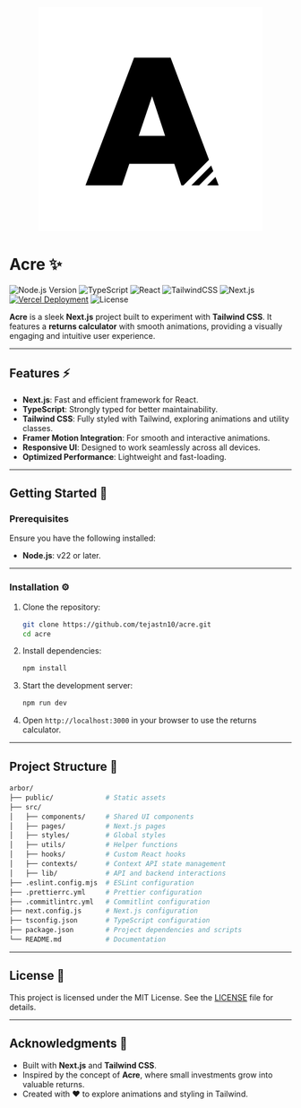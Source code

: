 <p align="center">
  <img src="logo.svg" alt="Logo">
</p>

# Acre ✨

![Node.js Version](https://img.shields.io/badge/Node.js-22%2B-339933?logo=nodedotjs&logoColor=white)
![TypeScript](https://img.shields.io/badge/TypeScript-5%2B-007ACC?logo=typescript&logoColor=white)
![React](https://img.shields.io/badge/React-19%2B-61DAFB?logo=react&logoColor=white)
![TailwindCSS](https://img.shields.io/badge/Tailwind%20CSS-v4%2B-00bcff?logo=tailwind-css&logoColor=white)
![Next.js](https://img.shields.io/badge/Next.js-15%2B-000000?logo=nextdotjs&logoColor=white)
[![Vercel Deployment](https://img.shields.io/badge/Deployed%20on-Vercel-000000?logo=vercel&logoColor=white)](https://vercel.com)
![License](https://img.shields.io/badge/License-MIT-yellow?logo=open-source-initiative&logoColor=white)

**Acre** is a sleek **Next.js** project built to experiment with **Tailwind CSS**. It features a **returns calculator** with smooth animations, providing a visually engaging and intuitive user experience.

---

## Features ⚡

- **Next.js**: Fast and efficient framework for React.  
- **TypeScript**: Strongly typed for better maintainability.  
- **Tailwind CSS**: Fully styled with Tailwind, exploring animations and utility classes.  
- **Framer Motion Integration**: For smooth and interactive animations.  
- **Responsive UI**: Designed to work seamlessly across all devices.  
- **Optimized Performance**: Lightweight and fast-loading.  

---

## Getting Started 🚀

### Prerequisites

Ensure you have the following installed:

- **Node.js**: v22 or later.

---

### Installation ⚙️

1. Clone the repository:

   ```bash
   git clone https://github.com/tejastn10/acre.git
   cd acre
   ```

2. Install dependencies:

   ```bash
   npm install
   ```

3. Start the development server:

   ```bash
   npm run dev
   ```

4. Open `http://localhost:3000` in your browser to use the returns calculator.

---

## Project Structure 📂

```bash
arbor/
├── public/             # Static assets
├── src/
│   ├── components/     # Shared UI components
│   ├── pages/          # Next.js pages
│   ├── styles/         # Global styles
│   ├── utils/          # Helper functions
│   ├── hooks/          # Custom React hooks
│   ├── contexts/       # Context API state management
│   ├── lib/            # API and backend interactions
├── .eslint.config.mjs  # ESLint configuration
├── .prettierrc.yml     # Prettier configuration
├── .commitlintrc.yml   # Commitlint configuration
├── next.config.js      # Next.js configuration
├── tsconfig.json       # TypeScript configuration
├── package.json        # Project dependencies and scripts
└── README.md           # Documentation
```

---

## License 📜

This project is licensed under the MIT License. See the [LICENSE](LICENSE) file for details.

---

## Acknowledgments 🙌

- Built with **Next.js** and **Tailwind CSS**.
- Inspired by the concept of **Acre**, where small investments grow into valuable returns.
- Created with ❤️ to explore animations and styling in Tailwind.
